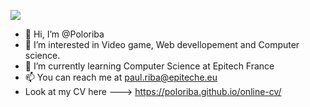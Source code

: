 <a> <img align="center" src="https://github-readme-stats.vercel.app/api?username=Poloriba&show_icons=true&theme=tokyonight" /> </a>

- 👋 Hi, I’m @Poloriba
- 👀 I’m interested in Video game, Web devellopement and Computer science.
- 🌱 I’m currently learning Computer Science at Epitech France
- 📫 You can reach me at paul.riba@epiteche.eu
- Look at my CV here ---> https://poloriba.github.io/online-cv/

<!---
Poloriba/Poloriba is a ✨ special ✨ repository because its `README.md` (this file) appears on your GitHub profile.
You can click the Preview link to take a look at your changes.
--->
